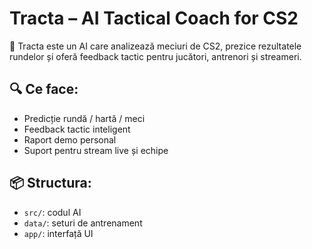 # Tracta – AI Tactical Coach for CS2

🎯 Tracta este un AI care analizează meciuri de CS2, prezice rezultatele rundelor și oferă feedback tactic pentru jucători, antrenori și streameri.

## 🔍 Ce face:

- Predicție rundă / hartă / meci
- Feedback tactic inteligent
- Raport demo personal
- Suport pentru stream live și echipe

## 📦 Structura:

- `src/`: codul AI
- `data/`: seturi de antrenament
- `app/`: interfață UI
